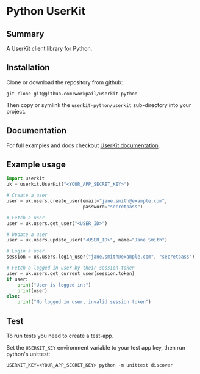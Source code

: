 # Python UserKit

## Summary
A UserKit client library for Python.

## Installation

Clone or download the repository from github:
```
git clone git@github.com:workpail/userkit-python
```
Then copy or symlink the `userkit-python/userkit` sub-directory into
your project.

## Documentation

For full examples and docs checkout [UserKit documentation][userkit-docs].

## Example usage

```python
import userkit
uk = userkit.UserKit("<YOUR_APP_SECRET_KEY>")

# Create a user
user = uk.users.create_user(email="jane.smith@example.com",
                            password="secretpass")

# Fetch a user
user = uk.users.get_user("<USER_ID>")

# Update a user
user = uk.users.update_user("<USER_ID>", name="Jane Smith")

# Login a user
session = uk.users.login_user("jane.smith@example.com", "secretpass")

# Fetch a logged in user by their session-token
user = uk.users.get_current_user(session.token)
if user:
    print("User is logged in:")
    print(user)
else:
    print("No logged in user, invalid session token")
```

## Test

To run tests you need to create a test-app.

Set the `USERKIT_KEY` environment variable to your test app key, then
run python's unittest:
```
USERKIT_KEY=<YOUR_APP_SECRET_KEY> python -m unittest discover
```


[userkit-docs]: https://docs.userkit.io
